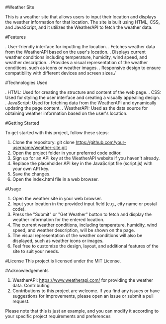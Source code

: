 #Weather Site

This is a weather site that allows users to input their location and displays the weather information for that location. The site is built using HTML, CSS, and JavaScript, and it utilizes the WeatherAPI to fetch the weather data.

#Features

. User-friendly interface for inputting the location.
. Fetches weather data from the WeatherAPI based on the user's location.
. Displays current weather conditions including temperature, humidity, wind speed, and weather description.
. Provides a visual representation of the weather conditions, such as icons or weather images.
. Responsive design to ensure compatibility with different devices and screen sizes./

#Technologies Used

. HTML: Used for creating the structure and content of the web page.
. CSS: Used for styling the user interface and creating a visually appealing design.
. JavaScript: Used for fetching data from the WeatherAPI and dynamically updating the page content.
. WeatherAPI: Used as the data source for obtaining weather information based on the user's location.

#Getting Started

To get started with this project, follow these steps:

1. Clone the repository: git clone https://github.com/your-username/weather-site.git
2. Open the project folder in your preferred code editor.
3. Sign up for an API key at the WeatherAPI website if you haven't already.
4. Replace the placeholder API key in the JavaScript file (script.js) with your own API key.
5. Save the changes.
6. Open the index.html file in a web browser.

#Usage

1. Open the weather site in your web browser.
2. Input your location in the provided input field (e.g., city name or postal code).
3. Press the "Submit" or "Get Weather" button to fetch and display the weather information for the entered location.
4. The current weather conditions, including temperature, humidity, wind speed, and weather description, will be shown on the page.
5. The visual representation of the weather conditions will also be displayed, such as weather icons or images.
6. Feel free to customize the design, layout, and additional features of the site to suit your needs.

#License
This project is licensed under the MIT License.

#Acknowledgements
1. WeatherAPI: https://www.weatherapi.com/ for providing the weather data.
Contributing
2. Contributions to this project are welcome. If you find any issues or have suggestions for improvements, please open an issue or submit a pull request.

Please note that this is just an example, and you can modify it according to your specific project requirements and preferences
